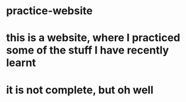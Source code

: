 # practice-website
# this is a website, where I practiced some of the stuff I have recently learnt
# it is not complete, but oh well
